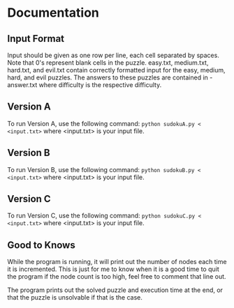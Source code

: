 # Documentation

## Input Format
Input should be given as one row per line, each cell separated by spaces. Note that 0's represent blank cells in the puzzle.
easy.txt, medium.txt, hard.txt, and evil.txt contain correctly formatted input for the easy, medium, hard, and evil puzzles.
The answers to these puzzles are contained in <difficulty>-answer.txt where difficulty is the respective difficulty.

## Version A
To run Version A, use the following command:
```python sudokuA.py < <input.txt>```
where <input.txt> is your input file.

## Version B
To run Version B, use the following command:
```python sudokuB.py < <input.txt>```
where <input.txt> is your input file.

## Version C
To run Version C, use the following command:
```python sudokuC.py < <input.txt>``` 
where <input.txt> is your input file.

## Good to Knows
While the program is running, it will print out the number of nodes each time it is incremented. This is just for me to know when it is a good time to quit the program if the node count is too high, feel free to comment that line out.

The program prints out the solved puzzle and execution time at the end, or that the puzzle is unsolvable if that is the case.